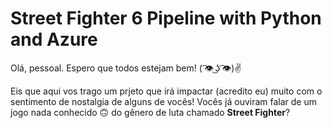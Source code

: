 # Street Fighter 6 Pipeline with Python and Azure

Olá, pessoal. Espero que todos estejam bem! ( ͡👁️ ͜ʖ ͡👁️)✌

Eis que aqui vos trago um prjeto que irá impactar (acredito eu) muito com o sentimento de nostalgia de alguns de vocês!
Vocês já ouviram falar de um jogo nada conhecido 🙃 do gênero de luta chamado **Street Fighter**?